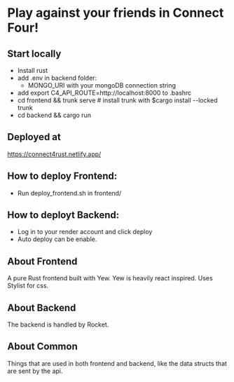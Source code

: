 # Play against your friends in Connect Four!

## Start locally

- Install rust
- add .env in backend folder:
  - MONGO_URI with your mongoDB connection string
- add export C4_API_ROUTE=http://localhost:8000 to .bashrc
- cd frontend && trunk serve # install trunk with $cargo install --locked trunk
- cd backend && cargo run

## Deployed at

https://connect4rust.netlify.app/

## How to deploy Frontend:

- Run deploy_frontend.sh in frontend/

## How to deployt Backend:

- Log in to your render account and click deploy
- Auto deploy can be enable.

## About Frontend

A pure Rust frontend built with Yew. Yew is heavily react inspired. Uses Stylist for css.

## About Backend

The backend is handled by Rocket.

## About Common

Things that are used in both frontend and backend, like the data structs that are sent by the api.
